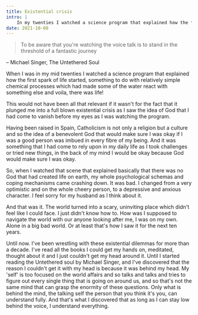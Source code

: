 ```yaml
---
title: Existential crisis
intro: |
    In my twenties I watched a science program that explained how the first spark of life started, which plunged me into a full blown existential crisis.
date: 2021-10-08
---
```


> To be aware that you're watching the voice talk is to stand in the threshold of a fantastic journey

– Michael Singer, The Untethered Soul

When I was in my mid twenties I watched a science program that explained how the first spark of life started, something to do with relatively simple chemical processes which had made some of the water react with something else and voila, there was life! 

This would not have been all that relevant if it wasn't for the fact that it plunged me into a full blown existential crisis as I saw the idea of God that I had come to vanish before my eyes as I was watching the program.

Having been raised in Spain, Catholicism is not only a religion but a culture and so the idea of a benevolent God that would make sure I was okay if I was a good person was imbued in every fibre of my being. And it was something that I had come to rely upon in my daily life as I took challenges or tried new things, in the back of my mind I would be okay because God would make sure I was okay.

So, when I watched that scene that explained basically that there was no God that had created life on earth, my whole psychological schemas and coping mechanisms came crashing down. It was bad. I changed from a very optimistic and on the whole cheery person, to a depressive and anxious character. I feel sorry for my husband as I think about it.

And that was it. The world turned into a scary, uninviting place which didn't feel like I could face. I just didn't know how to. How was I supposed to navigate the world with our anyone looking after me, I was on my own. Alone in a big bad world. Or at least that's how I saw it for the next ten years. 

Until now. I've been wrestling with these existential dilemmas for more than a decade. I've read all the books I could get my hands on, meditated, thought about it and I just couldn't get my head around it. Until I started reading the Untethered soul by Michael Singer, and I've discovered that the reason I couldn't get it with my head is because it was behind my head. My 'self' is too focused on the world affairs and so talks and talks and tries to figure out every single thing that is going on around us, and so that's not the same mind that can grasp the enormity of these questions. Only what is behind the mind, the talking self the person that you think it's you, can understand fully. And that's what I discovered that as long as I can stay low behind the voice, I understand everything.

